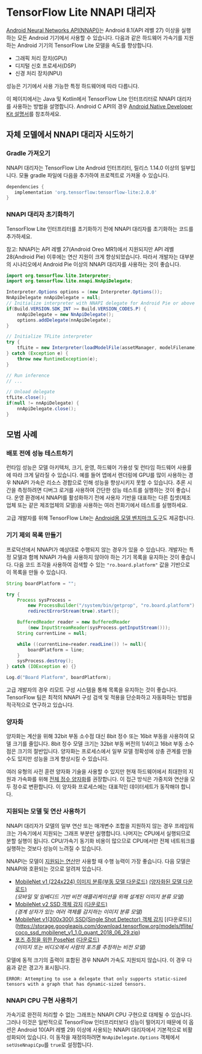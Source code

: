 # TensorFlow Lite NNAPI 대리자

[Android Neural Networks API(NNAPI)](https://developer.android.com/ndk/guides/neuralnetworks)는 Android 8.1(API 레벨 27) 이상을 실행하는 모든 Android 기기에서 사용할 수 있습니다. 다음과 같은 하드웨어 가속기를 지원하는 Android 기기의 TensorFlow Lite 모델을 속도를 향상합니다.

- 그래픽 처리 장치(GPU)
- 디지털 신호 프로세서(DSP)
- 신경 처리 장치(NPU)

성능은 기기에서 사용 가능한 특정 하드웨어에 따라 다릅니다.

이 페이지에서는 Java 및 Kotlin에서 TensorFlow Lite 인터프리터로 NNAPI 대리자를 사용하는 방법을 설명합니다. Android C API의 경우 [Android Native Developer Kit 설명서](https://developer.android.com/ndk/guides/neuralnetworks)를 참조하세요.

## 자체 모델에서 NNAPI 대리자 시도하기

### Gradle 가져오기

NNAPI 대리자는 TensorFlow Lite Android 인터프리터, 릴리스 1.14.0 이상의 일부입니다. 모듈 gradle 파일에 다음을 추가하여 프로젝트로 가져올 수 있습니다.

```groovy
dependencies {
   implementation 'org.tensorflow:tensorflow-lite:2.0.0'
}
```

### NNAPI 대리자 초기화하기

TensorFlow Lite 인터프리터를 초기화하기 전에 NNAPI 대리자를 초기화하는 코드를 추가하세요.

참고: NNAPI는 API 레벨 27(Android Oreo MR1)에서 지원되지만 API 레벨 28(Android Pie) 이후에는 연산 지원이 크게 향상되었습니다. 따라서 개발자는 대부분의 시나리오에서 Android Pie 이상의 NNAPI 대리자를 사용하는 것이 좋습니다.

```java
import org.tensorflow.lite.Interpreter;
import org.tensorflow.lite.nnapi.NnApiDelegate;

Interpreter.Options options = (new Interpreter.Options());
NnApiDelegate nnApiDelegate = null;
// Initialize interpreter with NNAPI delegate for Android Pie or above
if(Build.VERSION.SDK_INT >= Build.VERSION_CODES.P) {
    nnApiDelegate = new NnApiDelegate();
    options.addDelegate(nnApiDelegate);
}

// Initialize TFLite interpreter
try {
    tfLite = new Interpreter(loadModelFile(assetManager, modelFilename), options);
} catch (Exception e) {
    throw new RuntimeException(e);
}

// Run inference
// ...

// Unload delegate
tfLite.close();
if(null != nnApiDelegate) {
    nnApiDelegate.close();
}
```

## 모범 사례

### 배포 전에 성능 테스트하기

런타임 성능은 모델 아키텍처, 크기, 운영, 하드웨어 가용성 및 런타임 하드웨어 사용률에 따라 크게 달라질 수 있습니다. 예를 들어 앱에서 렌더링에 GPU를 많이 사용하는 경우 NNAPI 가속은 리소스 경합으로 인해 성능을 향상시키지 못할 수 있습니다. 추론 시간을 측정하려면 디버그 로거를 사용하여 간단한 성능 테스트를 실행하는 것이 좋습니다. 운영 환경에서 NNAPI를 활성화하기 전에 사용자 기반을 대표하는 다른 칩셋(제조업체 또는 같은 제조업체의 모델)을 사용하는 여러 전화기에서 테스트를 실행하세요.

고급 개발자를 위해 TensorFlow Lite는 [Android용 모델 벤치마크 도구](https://github.com/tensorflow/tensorflow/tree/master/tensorflow/lite/tools/benchmark)도 제공합니다.

### 기기 제외 목록 만들기

프로덕션에서 NNAPI가 예상대로 수행되지 않는 경우가 있을 수 있습니다. 개발자는 특정 모델과 함께 NNAPI 가속을 사용하지 않아야 하는 기기 목록을 유지하는 것이 좋습니다. 다음 코드 조각을 사용하여 검색할 수 있는 `"ro.board.platform"` 값을 기반으로 이 목록을 만들 수 있습니다.

```java
String boardPlatform = "";

try {
    Process sysProcess =
        new ProcessBuilder("/system/bin/getprop", "ro.board.platform").
        redirectErrorStream(true).start();

    BufferedReader reader = new BufferedReader
        (new InputStreamReader(sysProcess.getInputStream()));
    String currentLine = null;

    while ((currentLine=reader.readLine()) != null){
        boardPlatform = line;
    }
    sysProcess.destroy();
} catch (IOException e) {}

Log.d("Board Platform", boardPlatform);
```

고급 개발자의 경우 리모트 구성 시스템을 통해 목록을 유지하는 것이 좋습니다. TensorFlow 팀은 최적의 NNAPI 구성 검색 및 적용을 단순화하고 자동화하는 방법을 적극적으로 연구하고 있습니다.

### 양자화

양자화는 계산을 위해 32bit 부동 소수점 대신 8bit 정수 또는 16bit 부동을 사용하여 모델 크기를 줄입니다. 8bit 정수 모델 크기는 32bit 부동 버전의 1/4이고 16bit 부동 소수점은 크기의 절반입니다. 양자화는 프로세스에서 일부 모델 정확성에 상충 관계를 만들 수도 있지만 성능을 크게 향상시킬 수 있습니다.

여러 유형의 사전 훈련 양자화 기술을 사용할 수 있지만 현재 하드웨어에서 최대한의 지원과 가속화를 위해 [전체 정수 양자화](post_training_quantization#full_integer_quantization_of_weights_and_activations)를 권장합니다. 이 접근 방식은 가중치와 연산을 모두 정수로 변환합니다. 이 양자화 프로세스에는 대표적인 데이터세트가 동작해야 합니다.

### 지원되는 모델 및 연산 사용하기

NNAPI 대리자가 모델의 일부 연산 또는 매개변수 조합을 지원하지 않는 경우 프레임워크는 가속기에서 지원되는 그래프 부분만 실행합니다. 나머지는 CPU에서 실행되므로 분할 실행이 됩니다. CPU/가속기 동기화 비용이 많으므로 CPU에서만 전체 네트워크를 실행하는 것보다 성능이 느려질 수 있습니다.

NNAPI는 모델이 [지원되는 연산](https://developer.android.com/ndk/guides/neuralnetworks#model)만 사용할 때 수행 능력이 가장 좋습니다. 다음 모델은 NNAPI와 호환되는 것으로 알려져 있습니다.

-  [MobileNet v1 (224x224) 이미지 분류(부동 모델 다운로드)](https://ai.googleblog.com/2017/06/mobilenets-open-source-models-for.html) [(양자화된 모델 다운로드)](http://download.tensorflow.org/models/mobilenet_v1_2018_08_02/mobilenet_v1_1.0_224_quant.tgz) <br> *(모바일 및 임베디드 기반 비전 애플리케이션을 위해 설계된 이미지 분류 모델)*
-  [MobileNet v2 SSD 객체 감지](https://ai.googleblog.com/2018/07/accelerated-training-and-inference-with.html) [(다운로드)](https://storage.googleapis.com/download.tensorflow.org/models/tflite/gpu/mobile_ssd_v2_float_coco.tflite) <br> *(경계 상자가 있는 여러 객체를 감지하는 이미지 분류 모델)*
- [MobileNet v1(300x300) SSD(Single Shot Detector) 객체 감지](https://ai.googleblog.com/2018/07/accelerated-training-and-inference-with.html) [(다운로드)] (https://storage.googleapis.com/download.tensorflow.org/models/tflite/coco_ssd_mobilenet_v1_1.0_quant_2018_06_29.zip)
-  [포즈 추정을 위한 PoseNet](https://github.com/tensorflow/tfjs-models/tree/master/posenet) [(다운로드)](https://storage.googleapis.com/download.tensorflow.org/models/tflite/gpu/multi_person_mobilenet_v1_075_float.tflite) <br> *(이미지 또는 비디오에서 사람의 포즈를 추정하는 비전 모델)*

모델에 동적 크기의 출력이 포함된 경우 NNAPI 가속도 지원되지 않습니다. 이 경우 다음과 같은 경고가 표시됩니다.

```none
ERROR: Attempting to use a delegate that only supports static-sized tensors with a graph that has dynamic-sized tensors.
```

### NNAPI CPU 구현 사용하기

가속기로 완전히 처리할 수 없는 그래프는 NNAPI CPU 구현으로 대체될 수 있습니다. 그러나 이것은 일반적으로 TensorFlow 인터프리터보다 성능이 떨어지기 때문에 이 옵션은 Android 10(API 레벨 29) 이상에 사용되는 NNAPI 대리자에서 기본적으로 비활성화되어 있습니다. 이 동작을 재정의하려면 `NnApiDelegate.Options` 객체에서 `setUseNnapiCpu`를 `true`로 설정합니다.

